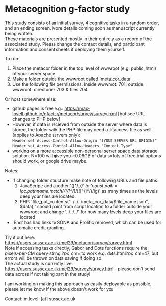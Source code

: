 # Metacognition g-factor study
This study consists of an initial survey, 4 cognitive tasks in a random order, and an ending screen. More details coming soon as manuscript currently being written.<br>
These materials are presented mostly in their entirety as a record of the associated study. Please change the contact details, and participant information and consent sheets if deploying them yourself.

To run:
1. Place the metacor folder in the top level of wwwroot (e.g. public_html) of your server space
2. Make a folder outside the wwwroot called 'meta_cor_data'
3. Use the following file permissions: Inside wwwroot: 701, outside wwwroot: directories 703 & files 704

Or host somewhere else:
* github pages is free e.g.: https://max-lovell.github.io/gfactor/metacor/survey/survey.html [but see URL changes to PHP below]
* However, if data is recieved from outside the server where data is stored, the folder with the PHP file may need a .htaccess file as well (applies to Apache servers only):<br>
  `Header set Access-Control-Allow-Origin "[YOUR SERVER URL ORIGIN]"`<br>
  `Header set Access-Control-Allow-Headers "Content-Type"`
* working on a more accessible non-personal server space data storage solution. N=100 will give you ~0.06GB of data so lots of free trial options should work, or google drive maybe.

Notes:
* If changing folder structure make note of following URLs and file paths:
  1. JavaScript: add another '([^\/]*\/)' to 'const path = loc.pathname.match(/(\/[^\/]*\/)([^\/]*\/)/ig)' as many times as the levels deep your files are located.
  2. PHP: 'file_put_contents("../../../meta_cor_data/$file_name.json", $data);' should point from script location to a folder outside your wwwroot and change '../../../' for how many levels deep your files are located
* 'End' has had links to SONA and Prolific removed, which can be used for automatic credit granting.


Try it out here: https://users.sussex.ac.uk/mel29/metacor/survey/survey.html<br>
Note if accessing tasks directly, Gabor and Dots functions require the pixels-per-CM query string ?px_cm= to work e.g. dots.html?px_cm=47, but errors will be thrown on data saving if doing so.<br>
The actual study is currently live: https://users.sussex.ac.uk/mel29/survey/survey.html - please don't send data across if not taking part in the study!<br>

I am working on making this approach as easily deployable as possible, please let me know if the above doesn't work for you.<br>

Contact: m.lovell [at] sussex.ac.uk
